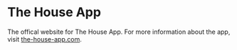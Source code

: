 # The House App

The offical website for The House App. For more information about the app, visit [the-house-app.com](https://the-house-app.com).
